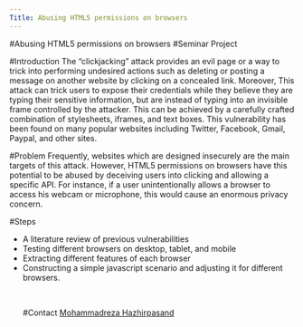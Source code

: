 ```yaml
---
Title: Abusing HTML5 permissions on browsers
---
```

#Abusing HTML5 permissions on browsers
#Seminar Project
<br><p>
#Introduction
The “clickjacking” attack provides an evil page or a way to trick into performing undesired actions such as deleting or posting a message on another website by clicking on a concealed link. Moreover, This attack can trick users to expose their credentials while they believe they are typing their sensitive information, but are instead of typing into an invisible frame controlled by the attacker. This can be achieved by a carefully crafted combination of stylesheets, iframes, and text boxes. This vulnerability has been found on many popular websites including Twitter, Facebook, Gmail, Paypal, and other sites. 

#Problem
Frequently, websites which are designed insecurely are the main targets of this attack. However, HTML5 permissions on browsers have this potential to be abused by deceiving users into clicking and allowing a specific API. For instance, if a user unintentionally allows a browser to access his webcam or microphone, this would cause an enormous privacy concern.

#Steps

-  A literature review of previous vulnerabilities 
-  Testing different browsers on desktop, tablet, and mobile
-  Extracting different features of each browser
-  Constructing a simple javascript scenario and adjusting it for different browsers.
<br><p><br></p>
#Contact 
[Mohammadreza Hazhirpasand](%base_url%/staff/MohammadrezaHazhirpasand)
<p><br></p>

